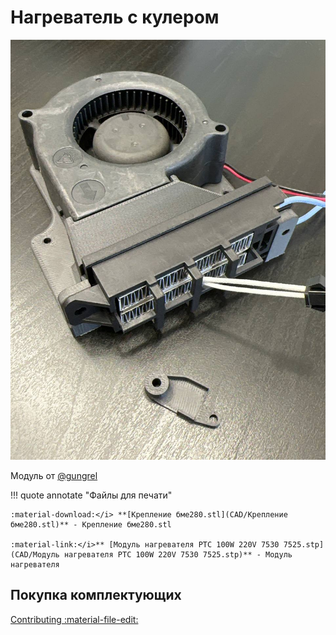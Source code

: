 # Нагреватель  с кулером
![Разметка](https://raw.githubusercontent.com/pavluchenkor/iDryerProject/main/iDryer%20v2/Hardware/Heater/7530-7525/img/photo_2023-09-15_15-37-05.jpg)<br>

Модуль от [@gungrel](https://t.me/gungrel)

!!! quote annotate "Файлы для печати"

    :material-download:</i> **[Крепление бме280.stl](CAD/Крепление бме280.stl)** - Крепление бме280.stl
    
    :material-link:</i>** [Модуль нагревателя PTC 100W 220V 7530 7525.stp](CAD/Модуль нагревателя PTC 100W 220V 7530 7525.stp)** - Модуль нагревателя


## Покупка комплектующих

<!-- [Вентилятор для модуля на али](https://aliexpress.ru/item/1691802504.html?srcSns=sns_Telegram&businessType=ProductDetail&spreadType=socialShare&tt=MG&utm_medium=sharing)

[2 вентилятора для модуля на али](https://aliexpress.ru/item/1005002255060284.html?srcSns=sns_Telegram&businessType=ProductDetail&spreadType=socialShare&tt=MG&utm_medium=sharing&sku_id=12000019667462231)

[Нагревательный элемент на али](https://aliexpress.ru/item/32319632955.html?srcSns=sns_Telegram&businessType=ProductDetail&spreadType=socialShare&tt=MG&utm_medium=sharing&sku_id=12000016636424006) -->

[Contributing :material-file-edit:](https://github.com/pavluchenkor/iDryerProject/tree/main/iDryer%20v2/Hardware/Heater/7530-7525) 